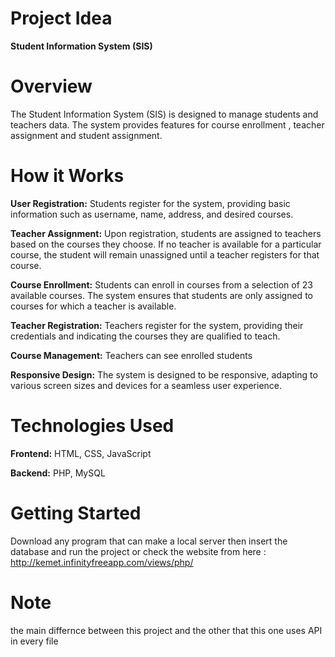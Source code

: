 # **Project Idea**
**Student Information System (SIS)**
# **Overview**

The Student Information System (SIS) is designed to manage students and teachers data. The system provides features for course enrollment , teacher assignment and student assignment.

# **How it Works**
**User Registration:** Students register for the system, providing basic information such as username, name, address, and desired courses.

**Teacher Assignment:** Upon registration, students are assigned to teachers based on the courses they choose. If no teacher is available for a particular course, the student will remain unassigned until a teacher registers for that course.

**Course Enrollment:** Students can enroll in courses from a selection of 23 available courses. The system ensures that students are only assigned to courses for which a teacher is available.

**Teacher Registration:** Teachers register for the system, providing their credentials and indicating the courses they are qualified to teach.

**Course Management:** Teachers can see enrolled students

**Responsive Design:** The system is designed to be responsive, adapting to various screen sizes and devices for a seamless user experience.

# **Technologies Used**
**Frontend:** HTML, CSS, JavaScript

**Backend:** PHP, MySQL

# **Getting Started**

Download any program that can make a local server then insert the database and run the project
or check the website from here : http://kemet.infinityfreeapp.com/views/php/


# Note

the main differnce between this project and the other that this one uses API in every file
